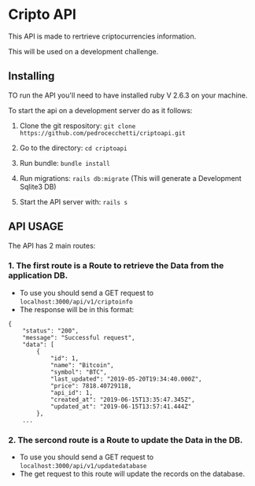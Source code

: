 # Cripto API

This API is made to rertrieve criptocurrencies information. 

This will be used on a development challenge. 


## Installing 

TO run the API you'll need to have installed ruby V 2.6.3 on your machine. 

To start the api on a development server do as it follows:

1. Clone the git respository:
```git clone https://github.com/pedrocecchetti/criptoapi.git```

2. Go to the directory:
```cd criptoapi```

3. Run bundle:
```bundle install ```

4. Run migrations:
```rails db:migrate```
(This will generate a Development Sqlite3 DB)

5. Start the API server with:
```rails s```


## API USAGE

The API has 2 main routes: 

### 1. The first route is a Route to retrieve the Data from the application DB.
- To use you should send a GET request to `localhost:3000/api/v1/criptoinfo`
- The response will be in this format:
```
{
    "status": "200",
    "message": "Successful request",
    "data": [
        {
            "id": 1,
            "name": "Bitcoin",
            "symbol": "BTC",
            "last_updated": "2019-05-20T19:34:40.000Z",
            "price": 7818.40729118,
            "api_id": 1,
            "created_at": "2019-06-15T13:35:47.345Z",
            "updated_at": "2019-06-15T13:57:41.444Z"
        },
    ...
```

### 2. The sercond route is a Route to update the Data in the DB.
- To use you should send a GET request to `localhost:3000/api/v1/updatedatabase`
- The get request to this route will update the records on the database.